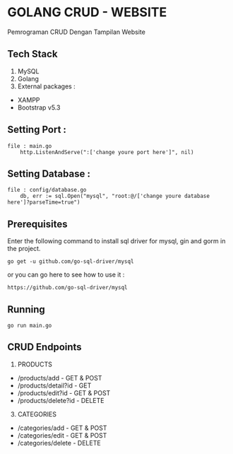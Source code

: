 # GOLANG CRUD - WEBSITE
 Pemrograman CRUD Dengan Tampilan Website
 
## Tech Stack
1. MySQL
2. Golang
3. External packages :
* XAMPP
* Bootstrap v5.3

## Setting Port :
```
file : main.go
	http.ListenAndServe(":['change youre port here']", nil)
```
## Setting Database :
```
file : config/database.go
	db, err := sql.Open("mysql", "root:@/['change youre database here']?parseTime=true")
```

## Prerequisites
Enter the following command to install sql driver for mysql, gin and gorm in the project.
```
go get -u github.com/go-sql-driver/mysql
```
or you can go here to see how to use it :
```
https://github.com/go-sql-driver/mysql
```

## Running
```
go run main.go
```

## CRUD Endpoints
1. PRODUCTS
* /products/add - GET & POST
* /products/detail?id - GET
* /products/edit?id - GET & POST
* /products/delete?id - DELETE

3. CATEGORIES
* /categories/add - GET & POST
* /categories/edit - GET & POST
* /categories/delete - DELETE
